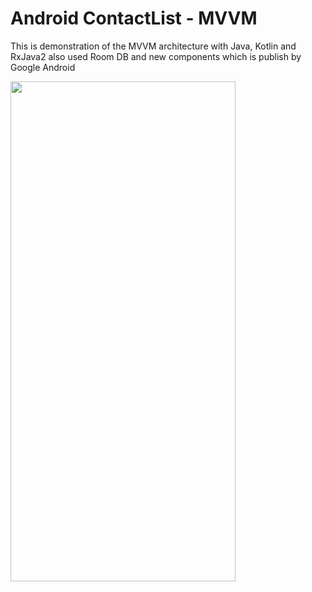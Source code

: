 # Android ContactList - MVVM
This is demonstration of the MVVM architecture with Java, Kotlin and RxJava2 also used Room DB and new components which is publish by Google Android

<div align:left;display:inline;>
<img width="360" height="800" src="images/demo.gif"/>
</div>